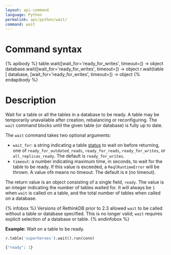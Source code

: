 ```yaml
---
layout: api-command
language: Python
permalink: api/python/wait/
command: wait
---
```

# Command syntax #

{% apibody %}
table.wait([wait_for='ready_for_writes', timeout=<sec>]) &rarr; object
database.wait([wait_for='ready_for_writes', timeout=<sec>]) &rarr; object
r.wait(table | database, [wait_for='ready_for_writes', timeout=<sec>]) &rarr; object
{% endapibody %}

# Description #

Wait for a table or all the tables in a database to be ready. A table may be temporarily unavailable after creation, rebalancing or reconfiguring. The `wait` command blocks until the given table (or database) is fully up to date.

The `wait` command takes two optional arguments:

* `wait_for`: a string indicating a table [status](/api/python/status) to wait on before returning, one of `ready_for_outdated_reads`, `ready_for_reads`, `ready_for_writes`, or `all_replicas_ready`. The default is `ready_for_writes`. 
* `timeout`: a number indicating maximum time, in seconds, to wait for the table to be ready. If this value is exceeded, a `ReqlRuntimeError` will be thrown. A value of`0` means no timeout. The default is `0` (no timeout).

The return value is an object consisting of a single field, `ready`. The value is an integer indicating the number of tables waited for. It will always be `1` when `wait` is called on a table, and the total number of tables when called on a database.

{% infobox %}
Versions of RethinkDB prior to 2.3 allowed `wait` to be called without a table or database specified. This is no longer valid; `wait` requires explicit selection of a database or table.
{% endinfobox %}

__Example:__ Wait on a table to be ready.

```py
r.table('superheroes').wait().run(conn)

{"ready": 1}
```
